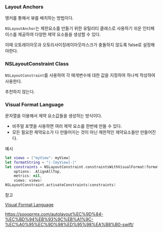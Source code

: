### Layout Anchors

앵커를 통해서 뷰를 배치하는 방법이다. 

`NSLayoutAnchor`는 제한요소를 만들기 위한 유틸리티 클래스로 사용하기 쉬운 인터페이스를 제공하여 다양한 제약 요소들을 생성할 수 있다. 

이때 오토레이아웃과 오토리사이징레이아웃마스크가 충돌하지 않도록 false로 설정해야한다. 



### NSLayoutConstraint Class

`NSLayoutConstraint`를 사용하여 각 매개변수에 대한 값을 지정하여 하나씩 작성하여 사용한다. 

추천하지 않는다.

### Visual Format Language

문자열을 이용해서 제약 요소값들을 생성하는 방식이다.

+ 비주얼 포맷을 사용하면 여러 제약 요소를 한번에 만들 수 있다. 
+ 모든 필요한 제약요소가 다 만들어지는 것이 아닌 제한적인 제약요소들만 만들어진다. 

예시

```swift
let views = ["myView": myView]
let formatString = "|-[myView]-|"
let constraints = NSLayoutConstraint.constraintsWithVisualFormat(formatString,
    options: .AlignAllTop,
    metrics: nil,
    views: views)
NSLayoutConstraint.activateConstraints(constraints)
```



참고

[Visual Format Language](https://developer.apple.com/library/archive/documentation/UserExperience/Conceptual/AutolayoutPG/VisualFormatLanguage.html#//apple_ref/doc/uid/TP40010853-CH27-SW1)

https://soooprmx.com/autolayout%EC%9D%84-%EC%BD%94%EB%93%9C%EB%A1%9C-%EC%A0%95%EC%9D%98%ED%95%98%EA%B8%B0-swift/